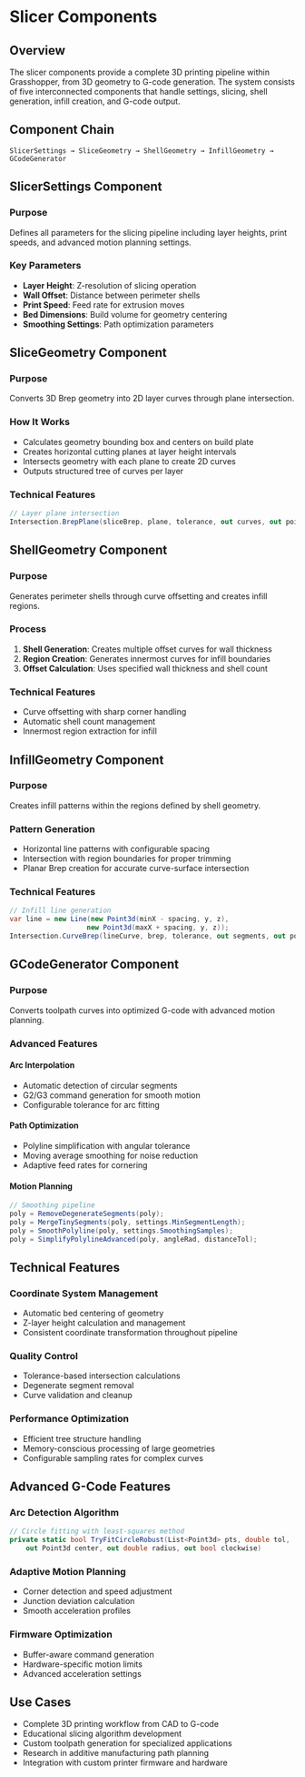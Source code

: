 # Slicer Components

## Overview
The slicer components provide a complete 3D printing pipeline within Grasshopper, from 3D geometry to G-code generation. The system consists of five interconnected components that handle settings, slicing, shell generation, infill creation, and G-code output.

## Component Chain

```
SlicerSettings → SliceGeometry → ShellGeometry → InfillGeometry → GCodeGenerator
```

## SlicerSettings Component

### Purpose
Defines all parameters for the slicing pipeline including layer heights, print speeds, and advanced motion planning settings.

### Key Parameters
- **Layer Height**: Z-resolution of slicing operation
- **Wall Offset**: Distance between perimeter shells
- **Print Speed**: Feed rate for extrusion moves
- **Bed Dimensions**: Build volume for geometry centering
- **Smoothing Settings**: Path optimization parameters

## SliceGeometry Component

### Purpose
Converts 3D Brep geometry into 2D layer curves through plane intersection.

### How It Works
- Calculates geometry bounding box and centers on build plate
- Creates horizontal cutting planes at layer height intervals
- Intersects geometry with each plane to create 2D curves
- Outputs structured tree of curves per layer

### Technical Features
```csharp
// Layer plane intersection
Intersection.BrepPlane(sliceBrep, plane, tolerance, out curves, out points);
```

## ShellGeometry Component

### Purpose
Generates perimeter shells through curve offsetting and creates infill regions.

### Process
1. **Shell Generation**: Creates multiple offset curves for wall thickness
2. **Region Creation**: Generates innermost curves for infill boundaries
3. **Offset Calculation**: Uses specified wall thickness and shell count

### Technical Features
- Curve offsetting with sharp corner handling
- Automatic shell count management
- Innermost region extraction for infill

## InfillGeometry Component

### Purpose
Creates infill patterns within the regions defined by shell geometry.

### Pattern Generation
- Horizontal line patterns with configurable spacing
- Intersection with region boundaries for proper trimming
- Planar Brep creation for accurate curve-surface intersection

### Technical Features
```csharp
// Infill line generation
var line = new Line(new Point3d(minX - spacing, y, z), 
                   new Point3d(maxX + spacing, y, z));
Intersection.CurveBrep(lineCurve, brep, tolerance, out segments, out points);
```

## GCodeGenerator Component

### Purpose
Converts toolpath curves into optimized G-code with advanced motion planning.

### Advanced Features

#### Arc Interpolation
- Automatic detection of circular segments
- G2/G3 command generation for smooth motion
- Configurable tolerance for arc fitting

#### Path Optimization
- Polyline simplification with angular tolerance
- Moving average smoothing for noise reduction
- Adaptive feed rates for cornering

#### Motion Planning
```csharp
// Smoothing pipeline
poly = RemoveDegenerateSegments(poly);
poly = MergeTinySegments(poly, settings.MinSegmentLength);
poly = SmoothPolyline(poly, settings.SmoothingSamples);
poly = SimplifyPolylineAdvanced(poly, angleRad, distanceTol);
```

## Technical Features

### Coordinate System Management
- Automatic bed centering of geometry
- Z-layer height calculation and management
- Consistent coordinate transformation throughout pipeline

### Quality Control
- Tolerance-based intersection calculations
- Degenerate segment removal
- Curve validation and cleanup

### Performance Optimization
- Efficient tree structure handling
- Memory-conscious processing of large geometries
- Configurable sampling rates for complex curves

## Advanced G-Code Features

### Arc Detection Algorithm
```csharp
// Circle fitting with least-squares method
private static bool TryFitCircleRobust(List<Point3d> pts, double tol,
    out Point3d center, out double radius, out bool clockwise)
```

### Adaptive Motion Planning
- Corner detection and speed adjustment
- Junction deviation calculation
- Smooth acceleration profiles

### Firmware Optimization
- Buffer-aware command generation
- Hardware-specific motion limits
- Advanced acceleration settings

## Use Cases
- Complete 3D printing workflow from CAD to G-code
- Educational slicing algorithm development
- Custom toolpath generation for specialized applications
- Research in additive manufacturing path planning
- Integration with custom printer firmware and hardware